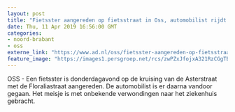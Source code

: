 ```yaml
---
layout: post
title: "Fietsster aangereden op fietsstraat in Oss, automobilist rijdt door"
date: Thu, 11 Apr 2019 16:56:00 GMT
categories: 
- noord-brabant 
- oss 
externe_link: "https://www.ad.nl/oss/fietsster-aangereden-op-fietsstraat-in-oss-automobilist-rijdt-door~a2a344de/"
feature_image: "https://images1.persgroep.net/rcs/zwPZxJfojxA321RzCGgTB6oLfqc/diocontent/145325859/_fitwidth/400/?appId=21791a8992982cd8da851550a453bd7f&quality=0.7"
---
```


OSS - Een fietsster is donderdagavond op de kruising van de Asterstraat met de Floraliastraat aangereden. De automobilist is er daarna vandoor gegaan. Het meisje is met onbekende verwondingen naar het ziekenhuis gebracht.

